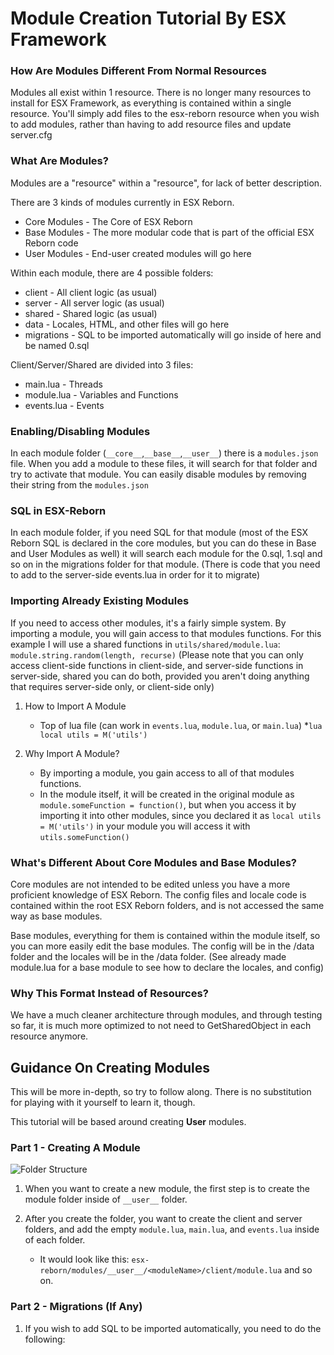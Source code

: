 # Module Creation Tutorial By ESX Framework

### How Are Modules Different From Normal Resources

Modules all exist within 1 resource. There is no longer many resources to install for ESX Framework, as everything is contained within a single resource. You'll simply add files to the esx-reborn resource when you wish to add modules, rather than having to add resource files and update server.cfg

### What Are Modules?

Modules are a "resource" within a "resource", for lack of better description.

There are 3 kinds of modules currently in ESX Reborn.
* Core Modules - The Core of ESX Reborn
* Base Modules - The more modular code that is part of the official ESX Reborn code
* User Modules - End-user created modules will go here

Within each module, there are 4 possible folders:
* client - All client logic (as usual)
* server - All server logic (as usual)
* shared - Shared logic (as usual)
* data - Locales, HTML, and other files will go here
* migrations - SQL to be imported automatically will go inside of here and be named 0.sql

Client/Server/Shared are divided into 3 files:
* main.lua - Threads
* module.lua - Variables and Functions
* events.lua - Events

### Enabling/Disabling Modules

In each module folder (`__core__`,`__base__`,`__user__`) there is a `modules.json` file. When you add a module to these files, it will search for that folder and try to activate that module. You can easily disable modules by removing their string from the `modules.json`

### SQL in ESX-Reborn

In each module folder, if you need SQL for that module (most of the ESX Reborn SQL is declared in the core modules, but you can do these in Base and User Modules as well) it will search each module for the 0.sql, 1.sql and so on in the migrations folder for that module. (There is code that you need to add to the server-side events.lua in order for it to migrate)

### Importing Already Existing Modules

If you need to access other modules, it's a fairly simple system. By importing a module, you will gain access to that modules functions. For this example I will use a shared functions in `utils/shared/module.lua`: `module.string.random(length, recurse)` (Please note that you can only access client-side functions in client-side, and server-side functions in server-side, shared you can do both, provided you aren't doing anything that requires server-side only, or client-side only)

1. How to Import A Module

   * Top of lua file (can work in `events.lua`, `module.lua`, or `main.lua`)
   *```lua local utils = M('utils') ```

2. Why Import A Module?

   * By importing a module, you gain access to all of that modules functions.
   * In the module itself, it will be created in the original module as `module.someFunction = function()`, but when you access it by importing it into other modules, since you declared it as `local utils = M('utils')` in your module you will access it with `utils.someFunction()`

### What's Different About Core Modules and Base Modules?

Core modules are not intended to be edited unless you have a more proficient knowledge of ESX Reborn. The config files and locale code is contained within the root ESX Reborn folders, and is not accessed the same way as base modules.

Base modules, everything for them is contained within the module itself, so you can more easily edit the base modules. The config will be in the /data folder and the locales will be in the /data folder. (See already made module.lua for a base module to see how to declare the locales, and config)

### Why This Format Instead of Resources?

We have a much cleaner architecture through modules, and through testing so far, it is much more optimized to not need to GetSharedObject in each resource anymore.

## Guidance On Creating Modules

This will be more in-depth, so try to follow along. There is no substitution for playing with it yourself to learn it, though.

This tutorial will be based around creating **User** modules.


### Part 1 - Creating A Module

![Folder Structure](https://i.iodine.gg/ac23b.png)

1. When you want to create a new module, the first step is to create the module folder inside of `__user__` folder.

2. After you create the folder, you want to create the client and server folders, and add the empty `module.lua`, `main.lua`, and `events.lua` inside of each folder.
   * It would look like this: `esx-reborn/modules/__user__/<moduleName>/client/module.lua` and so on.

### Part 2 - Migrations (If Any)

1. If you wish to add SQL to be imported automatically, you need to do the following:
